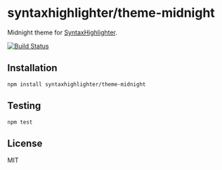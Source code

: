 # syntaxhighlighter/theme-midnight

Midnight theme for [SyntaxHighlighter](https://github.com/syntaxhighlighter).

[![Build Status](https://travis-ci.org/alexgorbatchev/theme-midnight.svg)](https://travis-ci.org/alexgorbatchev/theme-midnight)

## Installation

    npm install syntaxhighlighter/theme-midnight

## Testing

    npm test

## License

MIT
